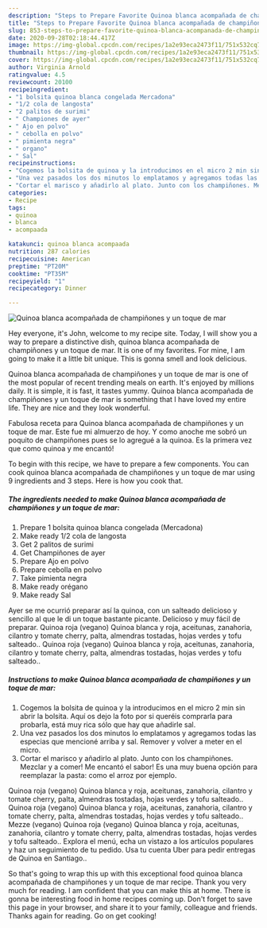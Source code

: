 ```yaml
---
description: "Steps to Prepare Favorite Quinoa blanca acompañada de champiñones y un toque de mar"
title: "Steps to Prepare Favorite Quinoa blanca acompañada de champiñones y un toque de mar"
slug: 853-steps-to-prepare-favorite-quinoa-blanca-acompanada-de-champinones-y-un-toque-de-mar
date: 2020-09-28T02:18:44.417Z
image: https://img-global.cpcdn.com/recipes/1a2e93eca2473f11/751x532cq70/quinoa-blanca-acompanada-de-champinones-y-un-toque-de-mar-foto-principal.jpg
thumbnail: https://img-global.cpcdn.com/recipes/1a2e93eca2473f11/751x532cq70/quinoa-blanca-acompanada-de-champinones-y-un-toque-de-mar-foto-principal.jpg
cover: https://img-global.cpcdn.com/recipes/1a2e93eca2473f11/751x532cq70/quinoa-blanca-acompanada-de-champinones-y-un-toque-de-mar-foto-principal.jpg
author: Virginia Arnold
ratingvalue: 4.5
reviewcount: 20100
recipeingredient:
- "1 bolsita quinoa blanca congelada Mercadona"
- "1/2 cola de langosta"
- "2 palitos de surimi"
- " Championes de ayer"
- " Ajo en polvo"
- " cebolla en polvo"
- " pimienta negra"
- " organo"
- " Sal"
recipeinstructions:
- "Cogemos la bolsita de quinoa y la introducimos en el micro 2 min sin abrir la bolsita. Aquí os dejo la foto por si queréis comprarla para probarla, está muy rica sólo que hay que añadirle sal."
- "Una vez pasados los dos minutos lo emplatamos y agregamos todas las especias que mencioné arriba y sal. Remover y volver a meter en el micro."
- "Cortar el marisco y añadirlo al plato. Junto con los champiñones. Mezclar y a comer! Me encantó el sabor! Es una muy buena opción para reemplazar la pasta: como el arroz por ejemplo."
categories:
- Recipe
tags:
- quinoa
- blanca
- acompaada

katakunci: quinoa blanca acompaada 
nutrition: 287 calories
recipecuisine: American
preptime: "PT20M"
cooktime: "PT35M"
recipeyield: "1"
recipecategory: Dinner

---
```



![Quinoa blanca acompañada de champiñones y un toque de mar](https://img-global.cpcdn.com/recipes/1a2e93eca2473f11/751x532cq70/quinoa-blanca-acompanada-de-champinones-y-un-toque-de-mar-foto-principal.jpg)

Hey everyone, it's John, welcome to my recipe site. Today, I will show you a way to prepare a distinctive dish, quinoa blanca acompañada de champiñones y un toque de mar. It is one of my favorites. For mine, I am going to make it a little bit unique. This is gonna smell and look delicious.

Quinoa blanca acompañada de champiñones y un toque de mar is one of the most popular of recent trending meals on earth. It's enjoyed by millions daily. It is simple, it is fast, it tastes yummy. Quinoa blanca acompañada de champiñones y un toque de mar is something that I have loved my entire life. They are nice and they look wonderful.

Fabulosa receta para Quinoa blanca acompañada de champiñones y un toque de mar. Este fue mi almuerzo de hoy. Y como anoche me sobró un poquito de champiñones pues se lo agregué a la quinoa. Es la primera vez que como quinoa y me encantó!


To begin with this recipe, we have to prepare a few components. You can cook quinoa blanca acompañada de champiñones y un toque de mar using 9 ingredients and 3 steps. Here is how you cook that.

<!--inarticleads1-->

##### The ingredients needed to make Quinoa blanca acompañada de champiñones y un toque de mar:

1. Prepare 1 bolsita quinoa blanca congelada (Mercadona)
1. Make ready 1/2 cola de langosta
1. Get 2 palitos de surimi
1. Get  Champiñones de ayer
1. Prepare  Ajo en polvo
1. Prepare  cebolla en polvo
1. Take  pimienta negra
1. Make ready  orégano
1. Make ready  Sal


Ayer se me ocurrió preparar así la quinoa, con un salteado delicioso y sencillo al que le di un toque bastante picante. Delicioso y muy fácil de preparar. Quinoa roja (vegano) Quinoa blanca y roja, aceitunas, zanahoria, cilantro y tomate cherry, palta, almendras tostadas, hojas verdes y tofu salteado.. Quinoa roja (vegano) Quinoa blanca y roja, aceitunas, zanahoria, cilantro y tomate cherry, palta, almendras tostadas, hojas verdes y tofu salteado.. 

<!--inarticleads2-->

##### Instructions to make Quinoa blanca acompañada de champiñones y un toque de mar:

1. Cogemos la bolsita de quinoa y la introducimos en el micro 2 min sin abrir la bolsita. Aquí os dejo la foto por si queréis comprarla para probarla, está muy rica sólo que hay que añadirle sal.
1. Una vez pasados los dos minutos lo emplatamos y agregamos todas las especias que mencioné arriba y sal. Remover y volver a meter en el micro.
1. Cortar el marisco y añadirlo al plato. Junto con los champiñones. Mezclar y a comer! Me encantó el sabor! Es una muy buena opción para reemplazar la pasta: como el arroz por ejemplo.


Quinoa roja (vegano) Quinoa blanca y roja, aceitunas, zanahoria, cilantro y tomate cherry, palta, almendras tostadas, hojas verdes y tofu salteado.. Quinoa roja (vegano) Quinoa blanca y roja, aceitunas, zanahoria, cilantro y tomate cherry, palta, almendras tostadas, hojas verdes y tofu salteado.. Mezze (vegano) Quinoa roja (vegano) Quinoa blanca y roja, aceitunas, zanahoria, cilantro y tomate cherry, palta, almendras tostadas, hojas verdes y tofu salteado.. Explora el menú, echa un vistazo a los artículos populares y haz un seguimiento de tu pedido. Usa tu cuenta Uber para pedir entregas de Quinoa en Santiago.. 

So that's going to wrap this up with this exceptional food quinoa blanca acompañada de champiñones y un toque de mar recipe. Thank you very much for reading. I am confident that you can make this at home. There is gonna be interesting food in home recipes coming up. Don't forget to save this page in your browser, and share it to your family, colleague and friends. Thanks again for reading. Go on get cooking!
